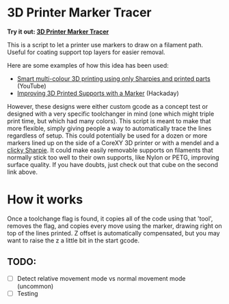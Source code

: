 # 3D Printer Marker Tracer

__Try it out: [3D Printer Marker Tracer](https://aamott.github.io/3D-Printer-Marker-Tracer-/marker-tracer.htm)__

This is a script to let a printer use markers to draw on a filament path. Useful for coating support top layers for easier removal. 

Here are some examples of how this idea has been used: 
- [Smart multi-colour 3D printing using only Sharpies and printed parts](https://www.youtube.com/watch?v=UnWxbU7Hfro) (YouTube)
- [Improving 3D Printed Supports with a Marker](https://hackaday.com/2020/05/27/improving-3d-printed-supports-with-a-marker/0) (Hackaday)

However, these designs were either custom gcode as a concept test or designed with a very specific toolchanger in mind (one which might triple print time, but which had many colors). This script is meant to make that more flexible, simply giving people a way to automatically trace the lines regardless of setup. This could potentially be used for a dozen or more markers lined up on the side of a CoreXY 3D printer or with a mendel and a [clicky Sharpie](https://www.sharpie.com/markers/permanent-markers/sharpie-retractable-permanent-markers-fine-point/SP_1185598.html). It could make easily removable supports on filaments that normally stick too well to their own supports, like Nylon or PETG, improving surface quality. If you have doubts, just check out that cube on the second link above. 

# How it works
Once a toolchange flag is found, it copies all of the code using that 'tool', removes the flag, and copies every move using the marker, drawing right on top of the lines printed. Z offset is automatically compensated, but you may want to raise the z a little bit in the start gcode. 

## TODO: 
- [ ] Detect relative movement mode vs normal movement mode (uncommon)
- [ ] Testing